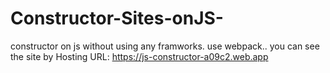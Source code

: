 # Constructor-Sites-onJS-
constructor on js without using any framworks.
use webpack..
you can see the site  by Hosting URL: https://js-constructor-a09c2.web.app
